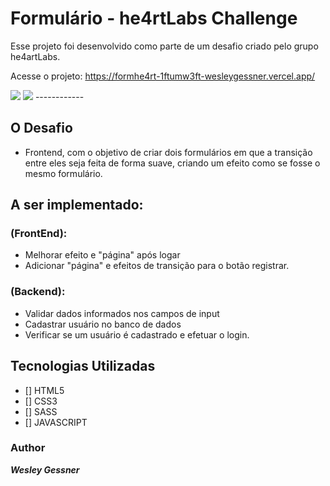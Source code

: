 # Formulário - he4rtLabs Challenge

Esse projeto foi desenvolvido como parte de um desafio criado pelo grupo he4artLabs.

Acesse o projeto: https://formhe4rt-1ftumw3ft-wesleygessner.vercel.app/

<img src="https://i.ibb.co/PNfT1bZ/form.jpg">
<img src="https://i.ibb.co/dJVCxtR/form2.jpg">
------------

## O Desafio
- Frontend, com o objetivo de criar dois formulários em que a transição entre eles seja feita de forma suave, criando um efeito como se fosse o mesmo formulário.


## A ser implementado:

### (FrontEnd):

- Melhorar efeito e "página" após logar 
- Adicionar "página" e efeitos de transição para o botão registrar.

### (Backend):

- Validar dados informados nos campos de input
- Cadastrar usuário no banco de dados
- Verificar se um usuário é cadastrado e efetuar o login.


## Tecnologias Utilizadas

- [] HTML5
- [] CSS3
- [] SASS
- [] JAVASCRIPT


### Author
***Wesley Gessner***
